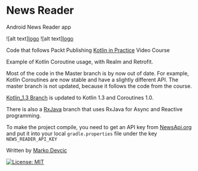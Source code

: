 # News Reader

Android News Reader app

![alt text][logo](https://photos.app.goo.gl/S3JCWBRV7o8Axw8NA) ![alt text][logo](https://photos.app.goo.gl/U4dzfUL9duqcEhQ57)

Code that follows Packt Publishing [Kotlin in Practice](https://www.packtpub.com/application-development/kotlin-practice-video) Video Course 

Example of Kotlin Coroutine usage, with Realm and Retrofit.

Most of the code in the Master branch is by now out of date. For example, Kotlin Coroutines are now stable and have a slightly different API.
The master branch is not updated, because it follows the code from the course.

[Kotlin_1.3 Branch](https://github.com/deva666/NewsReader/tree/kotlin_1.3) is updated to Kotlin 1.3 and Coroutines 1.0.

There is also a [RxJava](https://github.com/deva666/NewsReader/tree/RxJava) branch that uses RxJava for Async and Reactive programming.

To make the project compile, you need to get an API key from [NewsApi.org](https://newsapi.org/) and put it into your local `gradle.properties` file under the key `NEWS_READER_API_KEY`

Written by [Marko Devcic](http://www.markodevcic.com)

[![License: MIT](https://img.shields.io/badge/License-MIT-yellow.svg)](https://opensource.org/licenses/MIT)
